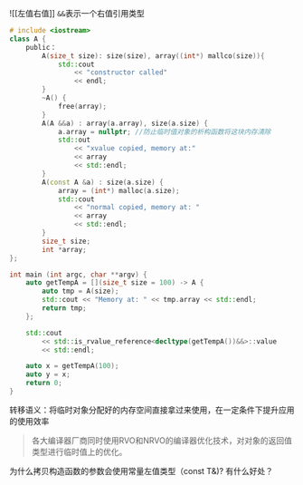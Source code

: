 ![[左值右值]]
`&&`表示一个右值引用类型
```c++
# include <iostream>
class A {
	public：
		A(size_t size): size(size), array((int*) mallco(size)){
			std::cout
				<< "constructor called"
				<< endl;
		}
		~A() {
			free(array);
		}
		A(A &&a) : array(a.array), size(a.size) {
			a.array = nullptr; //防止临时值对象的析构函数将这块内存清除
			std::out
				<< "xvalue copied, memory at:"
				<< array
				<< std::endl;
		}
		A(const A &a) : size(a.size) {
			array = (int*) malloc(a.size);
			std::cout
				<< "normal copied, memory at: "
				<< array
				<< std::endl;
		}
		size_t size;
		int *array;
};

int main (int argc, char **argv) {
	auto getTempA = [](size_t size = 100) -> A {
		auto tmp = A(size);
		std::cout << "Memory at: " << tmp.array << std::endl;
		return tmp;
	};

	std::cout
		<< std::is_rvalue_reference<decltype(getTempA())&&>::value
		<< std::endl;

	auto x = getTempA(100);
	auto y = x;
	return 0;
}
```

转移语义：将临时对象分配好的内存空间直接拿过来使用，在一定条件下提升应用的使用效率

> 各大编译器厂商同时使用RVO和NRVO的编译器优化技术，对对象的返回值类型进行临时值上的优化。

为什么拷贝构造函数的参数会使用常量左值类型（const T&)? 有什么好处？